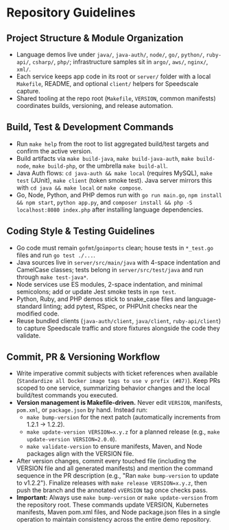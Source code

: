 # Repository Guidelines

## Project Structure & Module Organization
- Language demos live under `java/`, `java-auth/`, `node/`, `go/`, `python/`, `ruby-api/`, `csharp/`, `php/`; infrastructure samples sit in `argo/`, `aws/`, `nginx/`, `xml/`.
- Each service keeps app code in its root or `server/` folder with a local `Makefile`, README, and optional `client/` helpers for Speedscale capture.
- Shared tooling at the repo root (`Makefile`, `VERSION`, common manifests) coordinates builds, versioning, and release automation.

## Build, Test & Development Commands
- Run `make help` from the root to list aggregated build/test targets and confirm the active version.
- Build artifacts via `make build-java`, `make build-java-auth`, `make build-node`, `make build-php`, or the umbrella `make build-all`.
- Java Auth flows: `cd java-auth && make local` (requires MySQL), `make test` (JUnit), `make client` (token smoke test). Java server mirrors this with `cd java && make local` or `make compose`.
- Go, Node, Python, and PHP demos run with `go run main.go`, `npm install && npm start`, `python app.py`, and `composer install && php -S localhost:8080 index.php` after installing language dependencies.

## Coding Style & Testing Guidelines
- Go code must remain `gofmt`/`goimports` clean; house tests in `*_test.go` files and run `go test ./...`.
- Java sources live in `server/src/main/java` with 4-space indentation and CamelCase classes; tests belong in `server/src/test/java` and run through `make test-java*`.
- Node services use ES modules, 2-space indentation, and minimal semicolons; add or update Jest smoke tests in `npm test`.
- Python, Ruby, and PHP demos stick to snake_case files and language-standard linting; add pytest, RSpec, or PHPUnit checks near the modified code.
- Reuse bundled clients (`java-auth/client`, `java/client`, `ruby-api/client`) to capture Speedscale traffic and store fixtures alongside the code they validate.

## Commit, PR & Versioning Workflow
- Write imperative commit subjects with ticket references when available (`Standardize all Docker image tags to use v prefix (#87)`). Keep PRs scoped to one service, summarizing behavior changes and the local build/test commands you executed.
- **Version management is Makefile-driven.** Never edit `VERSION`, manifests, `pom.xml`, or `package.json` by hand. Instead run:
  - `make bump-version` for the next patch (automatically increments from 1.2.1 → 1.2.2).
  - `make update-version VERSION=x.y.z` for a planned release (e.g., `make update-version VERSION=2.0.0`).
  - `make validate-version` to ensure manifests, Maven, and Node packages align with the VERSION file.
- After version changes, commit every touched file (including the VERSION file and all generated manifests) and mention the command sequence in the PR description (e.g., "Ran `make bump-version` to update to v1.2.2"). Finalize releases with `make release VERSION=x.y.z`, then push the branch and the annotated `vVERSION` tag once checks pass.
- **Important:** Always use `make bump-version` or `make update-version` from the repository root. These commands update VERSION, Kubernetes manifests, Maven pom.xml files, and Node package.json files in a single operation to maintain consistency across the entire demo repository.
